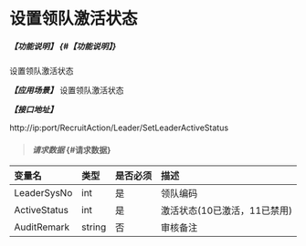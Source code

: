 # 设置领队激活状态
##### _【功能说明】_ {#【功能说明】}

设置领队激活状态


_**【应用场景】**_
设置领队激活状态



_**【接口地址】**_

http://ip:port/RecruitAction/Leader/SetLeaderActiveStatus

> #### _请求数据_ {#请求数据}

| 变量名 | 类型 | 是否必须 | 描述 |
| :--- | :--- | :--- | :--- |
| LeaderSysNo| int| 是 |领队编码|
| ActiveStatus| int| 是 |激活状态(10已激活，11已禁用) |
| AuditRemark| string| 否 |审核备注|




